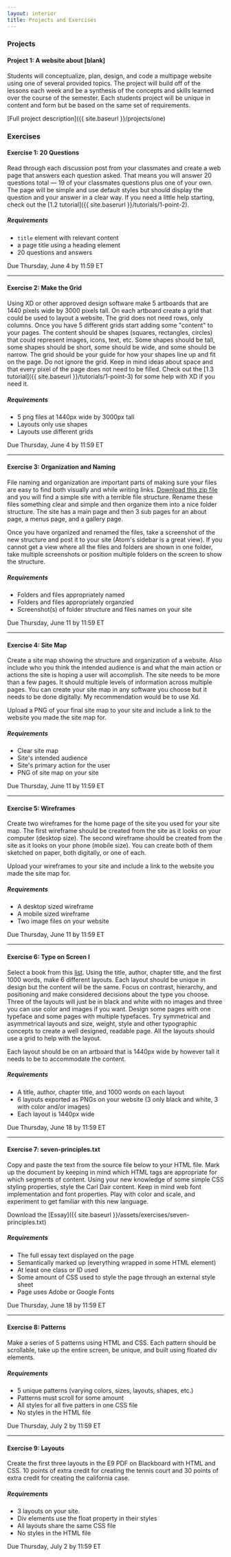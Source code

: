 ```yaml
---
layout: interior
title: Projects and Exercises
---
```


### Projects
#### Project 1: A website about [blank]
Students will conceptualize, plan, design, and code a multipage website using one of several provided topics. The project will build off of the lessons each week and be a synthesis of the concepts and skills learned over the course of the semester. Each students project will be unique in content and form but be based on the same set of requirements.

[Full project description]({{ site.baseurl }}/projects/one)

### Exercises
#### <span id="e1">Exercise 1: 20 Questions</span>
Read through each discussion post from your classmates and create a web page that answers each question asked. That means you will answer 20 questions total — 19 of your classmates questions plus one of your own. The page will be simple and use default styles but should display the question and your answer in a clear way. If you need a little help starting, check out the [1.2 tutorial]({{ site.baserurl }}/tutorials/1-point-2).
##### Requirements
* `title` element with relevant content
* a page title using a heading element
* 20 questions and answers

<span class="due">Due Thursday, June 4 by 11:59 ET</span>

---

#### <span id="e2">Exercise 2: Make the Grid</span>
Using XD or other approved design software make 5 artboards that are 1440 pixels wide by 3000 pixels tall. On each artboard create a grid that could be used to layout a website. The grid does not need rows, only columns. Once you have 5 different grids start adding some "content" to your pages. The content should be shapes (squares, rectangles, circles) that could represent images, icons, text, etc. Some shapes should be tall, some shapes should be short, some should be wide, and some should be narrow. The grid should be your guide for how your shapes line up and fit on the page. Do not ignore the grid. Keep in mind ideas about space and that every pixel of the page does not need to be filled. Check out the [1.3 tutorial]({{ site.baseurl }}/tutorials/1-point-3) for some help with XD if you need it.

##### Requirements
* 5 png files at 1440px wide by 3000px tall
* Layouts only use shapes
* Layouts use different grids

<span class="due">Due Thursday, June 4 by 11:59 ET</span>


---

#### <span id="e3">Exercise 3: Organization and Naming</span>
File naming and organization are important parts of making sure your files are easy to find both visually and while writing links. [Download this zip file](https://www.dropbox.com/s/haepcpdjcnkw9y6/organizeMe.zip?dl=0) and you will find a simple site with a terrible file structure. Rename these files something clear and simple and then organize them into a nice folder structure. The site has a main page and then 3 sub pages for an about page, a menus page, and a gallery page.

Once you have organized and renamed the files, take a screenshot of the new structure and post it to your site (Atom's sidebar is a great view). If you cannot get a view where all the files and folders are shown in one folder, take multiple screenshots or position multiple folders on the screen to show the structure.

##### Requirements
* Folders and files appropriately named
* Folders and files appropriately organzied
* Screenshot(s) of folder structure and files names on your site

<span class="due">Due Thursday, June 11 by 11:59 ET</span>

---

#### <span id="e4">Exercise 4: Site Map</span>
Create a site map showing the structure and organization of a website. Also include who you think the intended audience is and what the main action or actions the site is hoping a user will accomplish. The site needs to be more than a few pages. It should multiple levels of information across multiple pages. You can create your site map in any software you choose but it needs to be done digitally. My recommendation would be to use Xd.

Upload a PNG of your final site map to your site and include a link to the website you made the site map for.

##### Requirements
* Clear site map
* Site's intended audience
* Site's primary action for the user
* PNG of site map on your site

<span class="due">Due Thursday, June 11 by 11:59 ET</span>

---

#### <span id="e5">Exercise 5: Wireframes</span>
Create two wireframes for the home page of the site you used for your site map. The first wireframe should be created from the site as it looks on your computer (desktop size). The second wireframe should be created from the site as it looks on your phone (mobile size). You can create both of them sketched on paper, both digitally, or one of each.

Upload your wireframes to your site and include a link to the website you made the site map for.

##### Requirements
* A desktop sized wireframe
* A mobile sized wireframe
* Two image files on your website

<span class="due">Due Thursday, June 11 by 11:59 ET</span>


---

#### <span id="e6">Exercise 6: Type on Screen I</span>
Select a book from this [list](https://www.gutenberg.org/browse/scores/top). Using the title, author, chapter title, and the first 1000 words, make 6 different layouts. Each layout should be unique in design but the content will be the same. Focus on contrast, hierarchy, and positioning and make considered decisions about the type you choose. Three of the layouts will just be in black and white with no images and three you can use color and images if you want. Design some pages with one typeface and some pages with multiple typefaces. Try symmetrical and asymmetrical layouts and size, weight, style and other typographic concepts to create a well designed, readable page. All the layouts should use a grid to help with the layout.

Each layout should be on an artboard that is 1440px wide by however tall it needs to be to accommodate the content.

##### Requirements
* A title, author, chapter title, and 1000 words on each layout
* 6 layouts exported as PNGs on your website (3 only black and white, 3 with color and/or images)
* Each layout is 1440px wide

<span class="due">Due Thursday, June 18 by 11:59 ET</span>

---

#### <span id="e7">Exercise 7: seven-principles.txt</span>
Copy and paste the text from the source file below to your HTML file. Mark up the document by keeping in mind which HTML tags are appropriate for which segments of content. Using your new knowledge of some simple CSS styling properties, style the Carl Dair content. Keep in mind web font implementation and font properties. Play with color and scale, and experiment to get familiar with this new language.

Download the [Essay]({{ site.baseurl }}/assets/exercises/seven-principles.txt)

##### Requirements
* The full essay text displayed on the page
* Semantically marked up (everything wrapped in some HTML element)
* At least one class or ID used
* Some amount of CSS used to style the page through an external style sheet
* Page uses Adobe or Google Fonts

<span class="due">Due Thursday, June 18 by 11:59 ET</span>

---

#### <span id="e8">Exercise 8: Patterns</span>
Make a series of 5 patterns using HTML and CSS. Each pattern should be scrollable, take up the entire screen, be unique, and built using floated div elements.

##### Requirements
* 5 unique patterns (varying colors, sizes, layouts, shapes, etc.)
* Patterns must scroll for some amount
* All styles for all five patters in one CSS file
* No styles in the HTML file

<span class="due">Due Thursday, July 2 by 11:59 ET</span>

---

#### <span id="e9">Exercise 9: Layouts</span>
Create the first three layouts in the E9 PDF on Blackboard with HTML and CSS. 10 points of extra credit for creating the tennis court and 30 points of extra credit for creating the california case.

##### Requirements
* 3 layouts on your site.
* Div elements use the float property in their styles
* All layouts share the same CSS file
* No styles in the HTML file

<span class="due">Due Thursday, July 2 by 11:59 ET</span>

<!-- following weeks

---

#### <span id="e10">Exercise 10: Visualizing Responsiveness</span>
Take 4 sets of screenshots of the home page of the website you used for E9 and E10. The screenshots should be of the full height and taken with your browser at widths of 1440px, 1024px, 768px, and 320px. Combine the screenshots of each width in Illustrator, XD, or Sketch on an artboard that is the appropriate width and height.

Export the artboards as pngs and upload them to your website.

##### Requirements
* Requirement 1

<span class="due">Due Thursday, July 2 by 11:59 ET</span>

---

#### <span id="e11">Exercise 11: Type on Screen II</span>
Pick the 2 best layouts from Exercise 6 and code them as two separate web pages. Use at least one media query to make some aspects of the site responsive.

##### Requirements
* Requirement 1

<span class="due">Due Thursday, July 2July 9y 11:59 ET</span>

---

#### <span id="e12">Exercise 12: CSS Drawing</span>
Create a drawing of something in your house using only HTML and CSS. To do this you will draw some divs, position them on the page, and then style each piece with CSS. The divs will then get layered and moved around to make your final drawing. Take a look at this [link](https://blog.prototypr.io/how-i-started-drawing-css-images-3fd878675c89) for a reference on how these might get set up.

##### Requirements
* Requirement 1

<span class="due">Due Thursday, July 9 by 11:59 ET</span>

---

#### <span id="e13">Exercise 13: Programmer and Computer</span>
<strong>PART 1 - THE PROGRAMMER</strong> Create a simple drawing in XD in 2 minutes. Once you are finished, write a very precise set of instructions that will be executed by a computer. A classmate will be the computer and the result of that person following your program should result in an exact copy of your drawing. You cannot use images or verbal communications to help explain your instructions, only written words. You also cannot let the computer see what the final drawing should look like.

Upload the instructions to your website but do not upload the drawing yet.

<strong>PART 2 - THE COMPUTER</strong> Using a classmates program, execute those instructions to recreate the drawing. Do not assume instructions, follow what is written as closely as you can. Send the final drawing back to the programmer. Do this step for two different programs.

<strong>PART 3 - UPLOAD</strong> Once you have two drawings back from the two different computers, upload the two drawings along with your original to the same page as the instructions.

<strong>BRIEF HISTORY LESSON</strong> A computer was actually a job description held by many humans at one point in time, especially during WWII, where computers (mostly women) were hired to do calculation and computation on vast quantities of numbers. Also, Ada Lovelace (December 10, 1815–November 17, 1852), the daughter of poet Lord Byron, published the first algorithm intended to be carried out by a machine and is regarded as the first computer programmer. Furthermore, the term "debugging" originated from the actions of programmer Grace Hopper (December 9, 1906–January 1, 1992), who took a literal moth out of military computer. In today's male-dominated tech fields, it's important recognize the roots of computation and programming.

##### Requirements
* Requirement 1

<span class="due">Due Thursday, July 9 by 11:59 ET</span>

---

#### <span id="e14">Exercise 14: jQuery [various]</span>
<strong>Option 1 – Interactions</strong> Create a single page that has at least three unique interactions on it using jQuery. The interactions should each use a different mouse event to start the interaction and each mouse event should do something different. For example, a mouse click could change the color of an object but hovering could change the position of some text. The content of the page should be a list of your top five favorite somethings. That could be your top five favorite songs, movies, places in the world, colors, etc.

The interactions should not be hidden and should try to have some relevance to the content of your list.

##### Requirements
* Requirement 1

<span class="due">Due Thursday, July 16 by 11:59 ET</span>
-->
